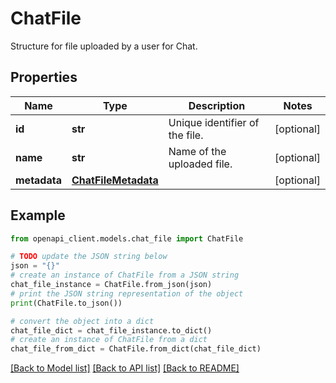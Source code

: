 # ChatFile

Structure for file uploaded by a user for Chat.

## Properties

Name | Type | Description | Notes
------------ | ------------- | ------------- | -------------
**id** | **str** | Unique identifier of the file. | [optional] 
**name** | **str** | Name of the uploaded file. | [optional] 
**metadata** | [**ChatFileMetadata**](ChatFileMetadata.md) |  | [optional] 

## Example

```python
from openapi_client.models.chat_file import ChatFile

# TODO update the JSON string below
json = "{}"
# create an instance of ChatFile from a JSON string
chat_file_instance = ChatFile.from_json(json)
# print the JSON string representation of the object
print(ChatFile.to_json())

# convert the object into a dict
chat_file_dict = chat_file_instance.to_dict()
# create an instance of ChatFile from a dict
chat_file_from_dict = ChatFile.from_dict(chat_file_dict)
```
[[Back to Model list]](../README.md#documentation-for-models) [[Back to API list]](../README.md#documentation-for-api-endpoints) [[Back to README]](../README.md)


